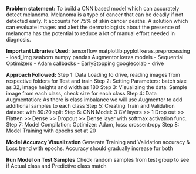 **Problem statement:** 
To build a CNN based model which can accurately detect melanoma. 
Melanoma is a type of cancer that can be deadly if not detected early. It accounts for 75% of skin cancer deaths. 
A solution which can evaluate images and alert the dermatologists about the presence of melanoma has the potential to reduce a lot of manual effort needed in diagnosis.

**Important Libraries Used:**
tensorflow
matplotlib.pyplot
keras.preprocessing - load_img
seaborn
numpy
pandas
Augmentor
keras
models - Sequential
Optimizers - Adam
callbacks - EarlyStopping
googlecolab - drive

**Approach Followed:**
Step 1: Data Loading to drive, reading images from respective folders for Test and train
Step 2: Setting Parameters: batch size as 32, image heights and width as 180
Step 3: Visualizing the data: Sample image from each class, check size for each class
Step 4: Data Augmentation: As there is class imbalance we will use Augmentor to add additional samples to each class
Step 5: Creating Train and Validation dataset with 80:20 split
Step 6: CNN Model: 3 CV layers >> 1 Drop out >> Flatten >> Dense >> Dropout >> Dense layer with softmax activation func.
Step 7: Model Compilation: Optimizer: Adam, loss: crossentropy
Step 8: Model Training with epochs set at 20

**Model Accuracy Visualization**
Generate Training and Validation accuracy & Loss trend with epochs. Accuracy should gradually increase for both

**Run Model on Test Samples**
Check random samples from test group to see if Actual class and Predictive class match
